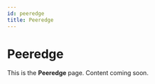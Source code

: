 ```yaml
---
id: peeredge
title: Peeredge
---
```


# Peeredge

This is the **Peeredge** page. Content coming soon.
